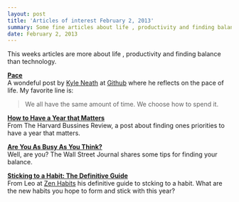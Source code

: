 ```yaml
---
layout: post
title: 'Articles of interest February 2, 2013'
summary: Some fine articles about life , productivity and finding balance.
date: February 2, 2013
---
```


This weeks articles are more about life , productivity and finding balance than technology.

[**Pace**](https://www.readability.com/articles/nve2ucdy)<br />
A wondeful post by [Kyle Neath](http://warpspire.com/) at [Github](https://github.com/) where he reflects on the pace of life. My favorite line is: <blockquote>We all have the same amount of time. We choose how to spend it.</blockquote>

[**How to Have a Year that Matters**](https://www.readability.com/articles/zn6uzvsj)<br />
From The Harvard Bussines Review, a post about finding ones priorities to have a year that matters.

[**Are You As Busy As You Think?**](https://www.readability.com/articles/fvagcmjc)<br />
Well, are you? The Wall Street Journal shares some tips for finding your balance.

[**Sticking to a Habit: The Definitive Guide**](https://www.readability.com/articles/e68kusvc)<br />
From Leo at [Zen Habits](http://zenhabits.net/) his definitive guide to stcking to a habit. What are the new habits you hope to form and stick with this year?






